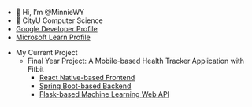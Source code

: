 - 👋 Hi, I’m @MinnieWY
- 🌱 CityU Computer Science 
- [Google Developer Profile](https://developers.google.com/profile/u/104547827132008908151?authuser=1&hl=en)
- [Microsoft Learn Profile](https://learn.microsoft.com/en-us/users/minniewy-7838/)

* My Current Project
  * Final Year Project: A Mobile-based Health Tracker Application with Fitbit
    * [React Native-based Frontend](https://github.com/MinnieWY/Android-Health-Tracker-Frontend.git)
    * [Spring Boot-based Backend](https://github.com/MinnieWY/Android-Health-Tracker-Backend.git)
    * [Flask-based Machine Learning Web API](https://github.com/MinnieWY/Android-Health-Tracker-Backend.git)

<!---
MinnieWY/MinnieWY is a ✨ special ✨ repository because its `README.md` (this file) appears on your GitHub profile.
You can click the Preview link to take a look at your changes.
--->
